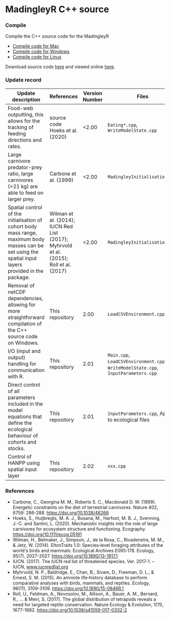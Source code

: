 # MadingleyR C++ source

### Compile
Compile the C++ source code for the  MadingleyR

* [Compile code for Mac](./CompileMac.md)
* [Compile code for Windows](./CompileWindows.md)
* [Compile code for Linux](./CompileLinux.md)

Download source code [here](https://github.com/MadingleyR/MadingleyR/archive/master.zip) and viewed online [here](https://github.com/MadingleyR/MadingleyR/tree/master/SourceCode).

### Update record

Update description | References | Version Number | Files
--- | --- | --- | ---
Food-web outputting, this allows for the tracking of feeding directions and rates. | source code Hoeks et al. (2020) | <2.00 | ```Eating*.cpp```, ```WriteModelState.cpp```
Large carnivore predator-prey ratio, large carnivores (>21 kg) are able to feed on larger prey. | Carbone et al. (1999) | <2.00 | ```MadingleyInitialisation.cpp```
Spatial control of the initialisation of cohort body mass range, maximum body masses can be set using the spatial input layers provided in the package. | Wilman et al. (2014); IUCN Red List (2017); Myhrvold et al. (2015); Roll et al. (2017) |  <2.00 | ```MadingleyInitialisation.cpp```
Removal of netCDF dependencies, allowing for more straightforward compilation of the C++ source code on Windows. | This repository | 2.00 | ```LoadCSVEnvironment.cpp```
I/O (input and output) handling for communication with R. | This repository | 2.01 | ```Main.cpp```, ```LoadCSVEnvironment.cpp```, ```WriteModelState.cpp```, ```InputParameters.cpp```
Direct control of all parameters included in the model equations that define the ecological behaviour of cohorts and stocks. | This repository | 2.01 | ```InputParameters.cpp```, Applies to ecological files
Control of HANPP using spatial input layer | This repository | 2.02 | ```xxx.cpp```

### References

- Carbone, C., Georgina M. M., Roberts S. C., Macdonald D. W. (1999). Energetic constraints on the diet of terrestrial carnivores. Nature 402, 6759: 286-288. https://doi.org/10.1038/46266
- Hoeks, S., Huijbregts, M. A. J., Busana, M., Harfoot, M. B. J., Svenning, J.-C. and Santini, L. (2020). Mechanistic insights into the role of large carnivores for ecosystem structure and functioning. Ecography. https://doi.org/10.1111/ecog.05191
- Wilman, H., Belmaker, J., Simpson, J., de la Rosa, C., Rivadeneira, M. M., & Jetz, W. (2014). EltonTraits 1.0: Species‐level foraging attributes of the world's birds and mammals: Ecological Archives E095‐178. Ecology, 95(7), 2027-2027. https://doi.org/10.1890/13-1917.1
- IUCN. (2017). The IUCN red list of threatened species. Ver. 2017‐1. – IUCN, www.iucnredlist.org
- Myhrvold, N. P., Baldridge, E., Chan, B., Sivam, D., Freeman, D. L., & Ernest, S. M. (2015). An amniote life‐history database to perform comparative analyses with birds, mammals, and reptiles. Ecology, 96(11), 3109-3109. https://doi.org/10.1890/15-0846R.1
- Roll, U., Feldman, A., Novosolov, M., Allison, A., Bauer, A. M., Bernard, R., ... & Meiri, S. (2017). The global distribution of tetrapods reveals a need for targeted reptile conservation. Nature Ecology & Evolution, 1(11), 1677-1682. https://doi.org/10.1038/s41559-017-0332-2




